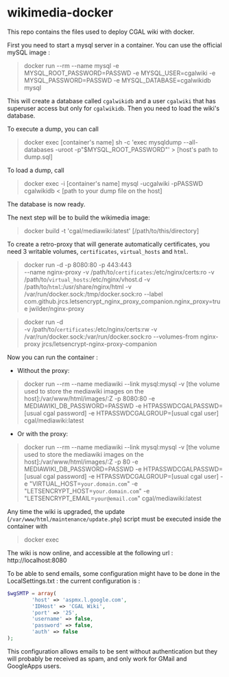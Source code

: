 # wikimedia-docker
This repo contains the files used to deploy CGAL wiki with docker.

First you need to start a mysql server in a container. You can use the official mySQL image :
 
> docker run --rm --name mysql -e MYSQL_ROOT_PASSWORD=PASSWD -e MYSQL_USER=cgalwiki -e MYSQL_PASSWORD=PASSWD -e MYSQL_DATABASE=cgalwikidb mysql
 
This will create a database called `cgalwikidb` and a user `cgalwiki` that has superuser access but only for `cgalwikidb`.
Then you need to load the wiki's database.

To execute a dump, you can call 

 > docker exec [container's name] sh -c 'exec mysqldump --all-databases -uroot -p"$MYSQL_ROOT_PASSWORD"' > [host's path to dump.sql] 

To load a dump, call

 > docker exec -i [container's name] mysql -ucgalwiki -pPASSWD cgalwikidb < [path to your dump file on the host]

The database is now ready. 

The next step will be to build the wikimedia image:

> docker build -t 'cgal/mediawiki:latest' [/path/to/this/directory]

To create a retro-proxy that will generate automatically certificates, you need 3 writable volumes, `certificates`, `virtual_hosts` and `html`.

> docker run -d -p 8080:80 -p 443:443 \
    --name nginx-proxy -v /path/to/`certificates`:/etc/nginx/certs:ro -v /path/to/`virtual_hosts`:/etc/nginx/vhost.d -v /path/to/`html`:/usr/share/nginx/html -v /var/run/docker.sock:/tmp/docker.sock:ro --label com.github.jrcs.letsencrypt_nginx_proxy_companion.nginx_proxy=true jwilder/nginx-proxy

> docker run -d \
    -v /path/to/`certificates`:/etc/nginx/certs:rw -v /var/run/docker.sock:/var/run/docker.sock:ro --volumes-from nginx-proxy jrcs/letsencrypt-nginx-proxy-companion


Now you can run the container :

* Without the proxy:
> docker run --rm --name mediawiki --link mysql:mysql -v [the volume used to store the mediawiki images on the host]:/var/www/html/images/:Z -p 8080:80 -e MEDIAWIKI_DB_PASSWORD=PASSWD -e HTPASSWDCGALPASSWD=[usual cgal password] -e HTPASSWDCGALGROUP=[usual cgal user] cgal/mediawiki:latest

* Or with the proxy:
> docker run --rm --name mediawiki --link mysql:mysql -v [the volume used to store the mediawiki images on the host]:/var/www/html/images/:Z -p 80 -e MEDIAWIKI_DB_PASSWORD=PASSWD -e HTPASSWDCGALPASSWD=[usual cgal password] -e HTPASSWDCGALGROUP=[usual cgal user] -e "VIRTUAL_HOST=`your.domain.com`" -e "LETSENCRYPT_HOST=`your.domain.com`" -e "LETSENCRYPT_EMAIL=`your@email.com`" cgal/mediawiki:latest

Any time the wiki is upgraded, the update (`/var/www/html/maintenance/update.php`) script must be executed inside the container with 

>docker exec

The wiki is now online, and accessible at the following url : 
http://localhost:8080

To be able to send emails, some configuration might have to be done in the LocalSettings.txt : 
the current configuration is : 

```php
$wgSMTP = array(
        'host' => 'aspmx.l.google.com',
        'IDHost' => 'CGAL Wiki',
        'port' => '25',
        'username' => false,
        'password' => false,
        'auth' => false
); 
```

This configuration allows emails to be sent without authentication but they will probably be received as spam, and only work for GMail and GoogleApps users. 
